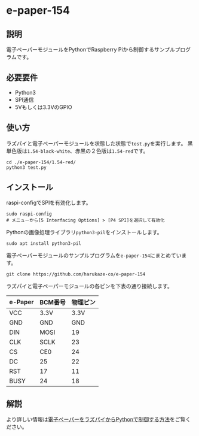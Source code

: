 # e-paper-154

## 説明
電子ペーパーモジュールをPythonでRaspberry Piから制御するサンプルプログラムです。

## 必要要件
- Python3
- SPI通信
- 5Vもしくは3.3VのGPIO

## 使い方
ラズパイと電子ペーパーモジュールを状態した状態で`test.py`を実行します。
黒単色版は`1.54-black-white`、赤黒の２色版は`1.54-red`です。

```
cd ./e-paper-154/1.54-red/
python3 test.py
```

## インストール
raspi-configでSPIを有効化します。
```
sudo raspi-config
# メニューから[5 Interfacing Options] > [P4 SPI]を選択して有効化
```

Pythonの画像処理ライブラリ`python3-pil`をインストールします。
```
sudo apt install python3-pil
```

電子ペーパーモジュールのサンプルプログラムを`e-paper-154`にまとめています。
```
git clone https://github.com/harukaze-co/e-paper-154
```

ラズパイと電子ペーパーモジュールの各ピンを下表の通り接続します。

| e-Paper | BCM番号 | 物理ピン |
|---------|---------|----------|
| VCC | 3.3V | 3.3V |
| GND | GND | GND |
| DIN | MOSI | 19 |
| CLK | SCLK | 23 |
| CS | CE0 | 24 |
| DC | 25 | 22 |
| RST | 17 | 11 |
| BUSY | 24 | 18 |

##  解説
より詳しい情報は[電子ペーパーをラズパイからPythonで制御する方法](https://hrkz.tokyo/e-ink-ctrl-rpi/)をご覧ください。
